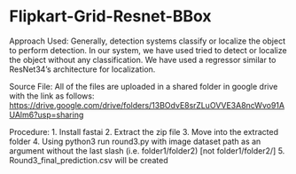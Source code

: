 # Flipkart-Grid-Resnet-BBox

Approach Used:
Generally, detection systems classify or localize the object to perform detection. In our system, we have used tried to detect or localize the object without any classification.
We have used a regressor similar to ResNet34’s architecture for localization.


Source File:
All of the files are uploaded in a shared folder in google drive with the link as follows:
https://drive.google.com/drive/folders/13BOdvE8srZLuOVVE3A8ncWvo91AUAlm6?usp=sharing

Procedure:
    1. Install fastai
    2. Extract the zip file
    3. Move into the extracted folder
    4. Using python3 run round3.py with image dataset path as an argument without the last slash (i.e. folder1/folder2)
    [not folder1/folder2/]
    5. Round3_final_prediction.csv will be created

